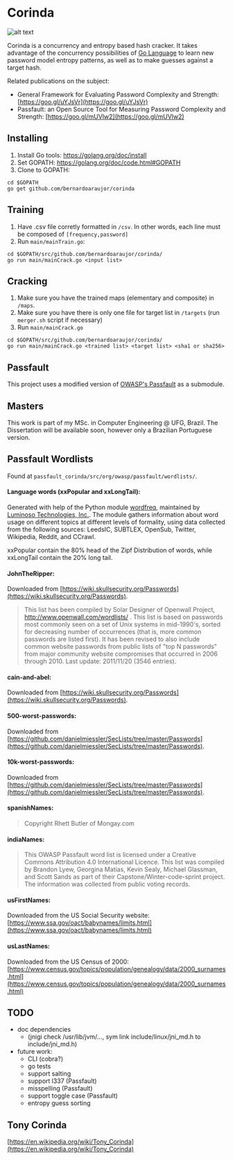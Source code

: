 # Corinda

![alt text](https://github.com/bernardoaraujor/corinda/corinda.jpg "Corinda")


Corinda is a concurrency and entropy based hash cracker.
It takes advantage of the concurrency possibilities of [Go Language](https://golang.org/) 
to learn new password model entropy patterns, as well as to make guesses against a target hash.

Related publications on the subject:

 - General Framework for Evaluating Password Complexity and Strength: [https://goo.gl/uYJsVr](https://goo.gl/uYJsVr)
 - Passfault: an Open Source Tool for Measuring Password Complexity and Strength: [https://goo.gl/mUVlw2](https://goo.gl/mUVlw2)
 
## Installing

1. Install Go tools: https://golang.org/doc/install
2. Set GOPATH: https://golang.org/doc/code.html#GOPATH
3. Clone to GOPATH:
```
cd $GOPATH
go get github.com/bernardoaraujor/corinda
```

## Training

1. Have .csv file corretly formatted in `/csv`. In other words, each line must be composed of `[frequency,password]`
2. Run `main/mainTrain.go`:
```
cd $GOPATH/src/github.com/bernardoaraujor/corinda/
go run main/mainCrack.go <input list>
```

## Cracking

1. Make sure you have the trained maps (elementary and composite) in `/maps`.
2. Make sure you have there is only one file for target list in `/targets` (run `merger.sh` script if necessary)
3. Run `main/mainCrack.go`
```
cd $GOPATH/src/github.com/bernardoaraujor/corinda/
go run main/mainCrack.go <trained list> <target list> <sha1 or sha256>
```

## Passfault

This project uses a modified version of [OWASP's Passfault](http://www.passfault.com/) as a submodule.

## Masters

This work is part of my MSc. in Computer Engineering @ UFG, Brazil. The Dissertation will be available soon, however only a Brazilian Portuguese version.


## Passfault Wordlists

Found at `passfault_corinda/src/org/owasp/passfault/wordlists/`.

#### Language words (xxPopular and xxLongTail):
Generated with help of the Python module [wordfreq](https://pypi.python.org/pypi/wordfreq), maintained by [Luminoso Technologies, Inc.](https://luminoso.com/). The module gathers information about word usage on different topics at different levels of formality, using data collected from the following sources: LeedsIC, SUBTLEX, OpenSub, Twitter, Wikipedia, Reddit, and CCrawl.

xxPopular contain the 80% head of the Zipf Distribution of words, while xxLongTail contain the 20% long tail.

#### JohnTheRipper:

Downloaded from [https://wiki.skullsecurity.org/Passwords](https://wiki.skullsecurity.org/Passwords).

> This list has been compiled by Solar Designer of Openwall Project, http://www.openwall.com/wordlists/ .
> This list is based on passwords most commonly seen on a set of Unix
systems in mid-1990's, sorted for decreasing number of occurrences
(that is, more common passwords are listed first).  It has been
revised to also include common website passwords from public lists
of "top N passwords" from major community website compromises that
occurred in 2006 through 2010. Last update: 2011/11/20 (3546 entries).

#### cain-and-abel:

Downloaded from [https://wiki.skullsecurity.org/Passwords](https://wiki.skullsecurity.org/Passwords).

#### 500-worst-passwords:
Downloaded from [https://github.com/danielmiessler/SecLists/tree/master/Passwords](https://github.com/danielmiessler/SecLists/tree/master/Passwords).

#### 10k-worst-passwords:
Downloaded from [https://github.com/danielmiessler/SecLists/tree/master/Passwords](https://github.com/danielmiessler/SecLists/tree/master/Passwords).

#### spanishNames:
> Copyright Rhett Butler of Mongay.com

#### indiaNames:
> This OWASP Passfault word list is licensed under a Creative Commons Attribution 4.0 International Licence. This list was compiled by Brandon Lyew, Georgina Matias, Kevin Sealy, Michael Glassman, and Scott Sands as part of their Capstone/Winter-code-sprint project.
The information was collected from public voting records.

#### usFirstNames:
Downloaded from the US Social Security website: [https://www.ssa.gov/oact/babynames/limits.html](https://www.ssa.gov/oact/babynames/limits.html)

#### usLastNames:
Downloaded from the US Census of 2000: [https://www.census.gov/topics/population/genealogy/data/2000_surnames.html](https://www.census.gov/topics/population/genealogy/data/2000_surnames.html)

## TODO
 - doc dependencies
    - (jnigi check /usr/lib/jvm/..., sym link include/linux/jni_md.h to include/jni_md.h)
 - future work:
    - CLI (cobra?)
    - go tests
    - support salting
    - support l337 (Passfault)
    - misspelling (Passfault)
    - support toggle case (Passfault)
    - entropy guess sorting

## Tony Corinda
[https://en.wikipedia.org/wiki/Tony_Corinda](https://en.wikipedia.org/wiki/Tony_Corinda)
